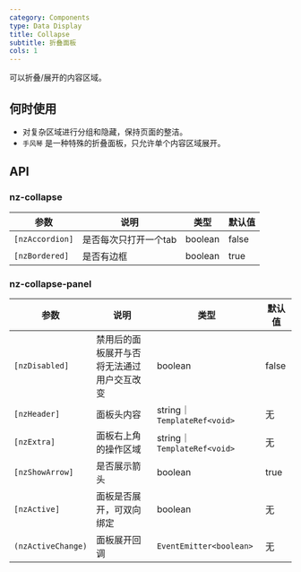 ```yaml
---
category: Components
type: Data Display
title: Collapse
subtitle: 折叠面板
cols: 1
---
```


可以折叠/展开的内容区域。

## 何时使用

- 对复杂区域进行分组和隐藏，保持页面的整洁。
- `手风琴` 是一种特殊的折叠面板，只允许单个内容区域展开。

## API

### nz-collapse

| 参数 | 说明 | 类型 | 默认值 |
| --- | --- | --- | --- |
| `[nzAccordion]` | 是否每次只打开一个tab | boolean | false |
| `[nzBordered]` | 是否有边框 | boolean | true |

### nz-collapse-panel

| 参数 | 说明 | 类型 | 默认值 |
| --- | --- | --- | --- |
| `[nzDisabled]` | 禁用后的面板展开与否将无法通过用户交互改变 | boolean | false |
| `[nzHeader]` | 面板头内容 | string｜ `TemplateRef<void>` | 无 |
| `[nzExtra]` | 面板右上角的操作区域 | string｜ `TemplateRef<void>` | 无 |
| `[nzShowArrow]` | 是否展示箭头 | boolean | true |
| `[nzActive]` | 面板是否展开，可双向绑定 | boolean | 无 |
| `(nzActiveChange)` | 面板展开回调 | `EventEmitter<boolean>` | 无 |
